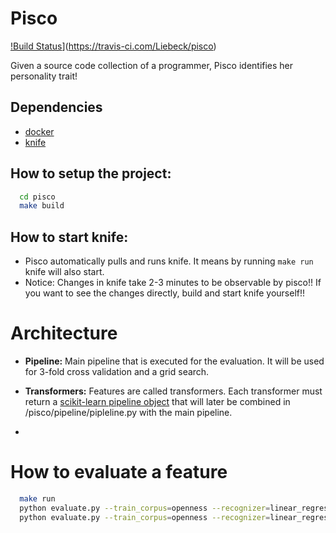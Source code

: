 # Pisco
[!Build Status](https://travis-ci.com/Liebeck/pisco.svg?token=qYUFfiWV6mqYYR5fELB6)](https://travis-ci.com/Liebeck/pisco)

Given a source code collection of a programmer, Pisco identifies her personality trait!

## Dependencies
* [docker](https://www.docker.com/)
* [knife](https://github.com/pasmod/knife)

## How to setup the project:
``` bash
  cd pisco
  make build
```

## How to start knife:
* Pisco automatically pulls and runs knife. It means by running ``` make run ``` knife will also start. 
* Notice: Changes in knife take 2-3 minutes to be observable by pisco!! If you want to see the changes directly, build and start knife yourself!!

# Architecture
* **Pipeline:** Main pipeline that is executed for the evaluation. It will be used for 3-fold cross validation and a grid search.

* **Transformers:** Features are called transformers. Each transformer must return a [scikit-learn pipeline object](http://scikit-learn.org/stable/modules/generated/sklearn.pipeline.Pipeline.html) that will later be combined in /pisco/pipeline/pipleline.py with the main pipeline.
* 

# How to evaluate a feature
``` bash
  make run
  python evaluate.py --train_corpus=openness --recognizer=linear_regression --features unigram
  python evaluate.py --train_corpus=openness --recognizer=linear_regression --features class_level
```




